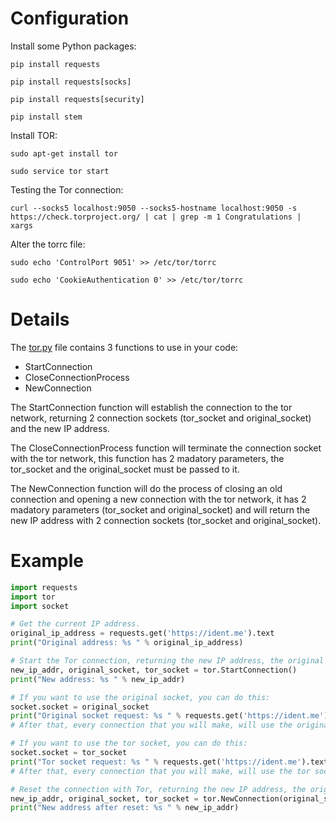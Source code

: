 # Configuration
Install some Python packages:
```shell
pip install requests
```
```shell
pip install requests[socks]
```
```shell
pip install requests[security]
```
```shell
pip install stem
```

Install TOR:
```shell
sudo apt-get install tor
```
```shell
sudo service tor start
```

Testing the Tor connection:
```shell
curl --socks5 localhost:9050 --socks5-hostname localhost:9050 -s https://check.torproject.org/ | cat | grep -m 1 Congratulations | xargs
```

Alter the torrc file:
```shell
sudo echo 'ControlPort 9051' >> /etc/tor/torrc
```
```shell
sudo echo 'CookieAuthentication 0' >> /etc/tor/torrc
```
# Details

The [tor.py](./tor.py) file contains 3 functions to use in your code: 

- StartConnection
- CloseConnectionProcess
- NewConnection

The StartConnection function will establish the connection to the tor network, returning 2 connection sockets (tor_socket and original_socket) and the new IP address.

The CloseConnectionProcess function will terminate the connection socket with the tor network, this function has 2 madatory parameters, the tor_socket and the original_socket must be passed to it.

The NewConnection function will do the process of closing an old connection and opening a new connection with the tor network, it has 2 madatory parameters (tor_socket and original_socket) and will return the new IP address with 2 connection sockets (tor_socket and original_socket).

# Example


```python
import requests
import tor
import socket

# Get the current IP address.
original_ip_address = requests.get('https://ident.me').text
print("Original address: %s " % original_ip_address)

# Start the Tor connection, returning the new IP address, the original socket and the tor socket, by default, the tor socket will already be active.
new_ip_addr, original_socket, tor_socket = tor.StartConnection()
print("New address: %s " % new_ip_addr)

# If you want to use the original socket, you can do this:
socket.socket = original_socket
print("Original socket request: %s " % requests.get('https://ident.me').text) # Return your real IP address
# After that, every connection that you will make, will use the original socket.

# If you want to use the tor socket, you can do this:
socket.socket = tor_socket
print("Tor socket request: %s " % requests.get('https://ident.me').text) # Return your Tor IP address
# After that, every connection that you will make, will use the tor socket.

# Reset the connection with Tor, returning the new IP address, the original socket and the tor socket.
new_ip_addr, original_socket, tor_socket = tor.NewConnection(original_socket, tor_socket)
print("New address after reset: %s " % new_ip_addr)
```
